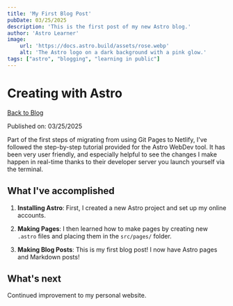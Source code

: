 ```yaml
---
title: 'My First Blog Post'
pubDate: 03/25/2025
description: 'This is the first post of my new Astro blog.'
author: 'Astro Learner'
image:
    url: 'https://docs.astro.build/assets/rose.webp'
    alt: 'The Astro logo on a dark background with a pink glow.'
tags: ["astro", "blogging", "learning in public"]
---
```

# Creating with Astro

<a href="/blog/">Back to Blog</a>

Published on: 03/25/2025

Part of the first steps of migrating from using Git Pages to Netlify, I've followed the step-by-step tutorial provided for the Astro WebDev tool. It has been very user friendly, and especially helpful to see the changes I make happen in real-time thanks to their developer server you launch yourself via the terminal. 

## What I've accomplished

1. **Installing Astro**: First, I created a new Astro project and set up my online accounts.

2. **Making Pages**: I then learned how to make pages by creating new `.astro` files and placing them in the `src/pages/` folder.

3. **Making Blog Posts**: This is my first blog post! I now have Astro pages and Markdown posts!

## What's next

Continued improvement to my personal website. 

